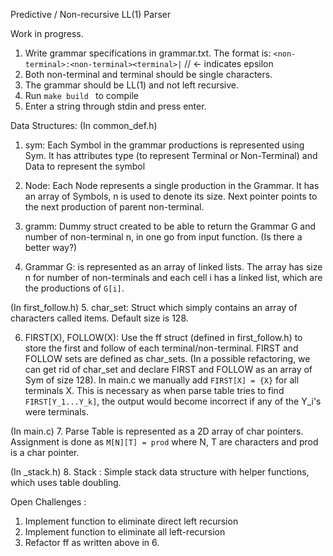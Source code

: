 Predictive / Non-recursive LL(1) Parser

Work in progress.


1. Write grammar specifications in grammar.txt. The format is:
    ``<non-terminal>:<non-terminal><terminal>|``   // <- indicates epsilon
2. Both non-terminal and terminal should be single characters. 
3. The grammar should be LL(1) and not left recursive.
4. Run ```make build ``` to compile
5. Enter a string through stdin and press enter.


Data Structures:
(In common_def.h)
1.  sym: Each Symbol in the grammar productions is represented using Sym. It has attributes type (to represent Terminal or Non-Terminal) and Data to represent the symbol

2.  Node: Each Node represents a single production in the Grammar. It has an array of Symbols, n is used to denote its size. Next pointer points to the next production of parent non-terminal.

3. gramm: Dummy struct created to be able to return the Grammar G and number of non-terminal n, in one go from input function. (Is there a better way?)

4. Grammar G: is represented as an array of linked lists. The array has size n for number of non-terminals and each cell i has a linked list, which are the productions of ``G[i]``.

(In first_follow.h)
5. char_set: Struct which simply contains an array of characters called items. Default size is 128.

6. FIRST(X), FOLLOW(X): Use the ff struct (defined in first_follow.h) to store the first and follow of each terminal/non-terminal. FIRST and FOLLOW sets are defined as char_sets.
(In a possible refactoring, we can get rid of char_set and declare FIRST and FOLLOW as an array of Sym of size 128). In main.c we manually add ``FIRST[X] = {X}`` for all terminals X. This is necessary as when parse table tries to find ``FIRST[Y_1...Y_k]``, the output would become incorrect if any of the Y_i's were terminals.

(In main.c)
7. Parse Table is represented as a 2D array of char pointers. Assignment is done as ``M[N][T] = prod`` where N, T are characters and prod is a char pointer.

(In _stack.h)
8. Stack : Simple stack data structure with helper functions, which uses table doubling.

Open Challenges : 

1. Implement function to eliminate direct left recursion
2. Implement function to eliminate all left-recursion
3. Refactor ff as written above in 6.